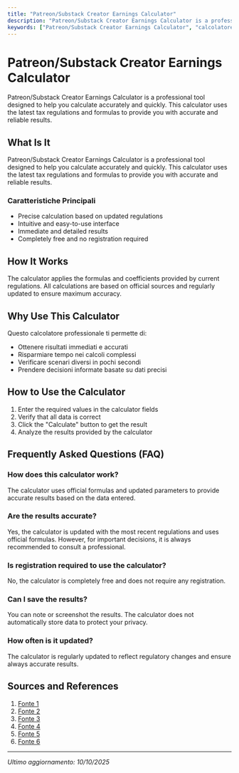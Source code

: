 ```yaml
---
title: "Patreon/Substack Creator Earnings Calculator"
description: "Patreon/Substack Creator Earnings Calculator is a professional tool designed to help you calculate accurately and quickly. This calculator uses the latest tax regulations and formulas to provide you with accurate and reliable results."
keywords: ["Patreon/Substack Creator Earnings Calculator", "calcolatore", "calcolo online"]
---
```


# Patreon/Substack Creator Earnings Calculator

Patreon/Substack Creator Earnings Calculator is a professional tool designed to help you calculate accurately and quickly. This calculator uses the latest tax regulations and formulas to provide you with accurate and reliable results.

## What Is It

Patreon/Substack Creator Earnings Calculator is a professional tool designed to help you calculate accurately and quickly. This calculator uses the latest tax regulations and formulas to provide you with accurate and reliable results.

### Caratteristiche Principali

- Precise calculation based on updated regulations
- Intuitive and easy-to-use interface
- Immediate and detailed results
- Completely free and no registration required

## How It Works

The calculator applies the formulas and coefficients provided by current regulations. All calculations are based on official sources and regularly updated to ensure maximum accuracy.

## Why Use This Calculator

Questo calcolatore professionale ti permette di:

- Ottenere risultati immediati e accurati
- Risparmiare tempo nei calcoli complessi
- Verificare scenari diversi in pochi secondi
- Prendere decisioni informate basate su dati precisi

## How to Use the Calculator

1. Enter the required values in the calculator fields
2. Verify that all data is correct
3. Click the "Calculate" button to get the result
4. Analyze the results provided by the calculator

## Frequently Asked Questions (FAQ)

### How does this calculator work?

The calculator uses official formulas and updated parameters to provide accurate results based on the data entered.

### Are the results accurate?

Yes, the calculator is updated with the most recent regulations and uses official formulas. However, for important decisions, it is always recommended to consult a professional.

### Is registration required to use the calculator?

No, the calculator is completely free and does not require any registration.

### Can I save the results?

You can note or screenshot the results. The calculator does not automatically store data to protect your privacy.

### How often is it updated?

The calculator is regularly updated to reflect regulatory changes and ensure always accurate results.

## Sources and References

1. [Fonte 1](https://norman.finance/blog/patreon)
2. [Fonte 2](https://cocountant.com/blog/tax-planning/a-self-employment-tax-guide-for-content-creators/)
3. [Fonte 3](https://steady.page/it/magazine/posts/5dc6b99d-e5a8-4153-8452-afa87c99cfd6)
4. [Fonte 4](https://rpubs.com/frankhecker/993611)
5. [Fonte 5](https://www.reddit.com/r/BuyFromEU/comments/1k5wkpf/european_alternative_for_patreon_substack_called/)
6. [Fonte 6](https://jasonfintips.com/content-creators-blog/understanding-gross-vs-net-income-as-a-content-creator-how-to-calculate-and-manage-your-earnings-wisely/)

---

*Ultimo aggiornamento: 10/10/2025*
